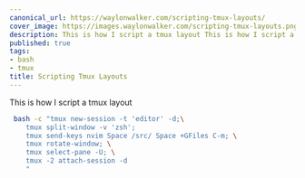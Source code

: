 ```yaml
---
canonical_url: https://waylonwalker.com/scripting-tmux-layouts/
cover_image: https://images.waylonwalker.com/scripting-tmux-layouts.png
description: This is how I script a tmux layout This is how I script a tmux layout
published: true
tags:
- bash
- tmux
title: Scripting Tmux Layouts
---
```


This is how I script a tmux layout

``` bash
 bash -c "tmux new-session -t 'editor' -d;\
    tmux split-window -v 'zsh';
    tmux send-keys nvim Space /src/ Space +GFiles C-m; \
    tmux rotate-window; \
    tmux select-pane -U; \
    tmux -2 attach-session -d
    "
```